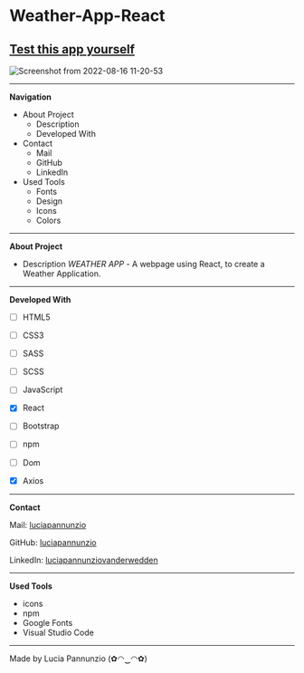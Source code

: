 # Weather-App-React

## [Test this app yourself](https://luciapannunzio.github.io/Weather-App-React/)

![Screenshot from 2022-08-16 11-20-53](https://user-images.githubusercontent.com/89199990/184844982-fd7da086-118b-4738-b35f-22f3562434ad.png)












  
  
  
  * * *


**Navigation**
 - About Project
    - Description
    - Developed With
 - Contact
    - Mail
    - GitHub  
    - LinkedIn
 - Used Tools
    - Fonts
    - Design
    - Icons
    - Colors


* * *


**About Project**
 - Description
*WEATHER APP* - A webpage using React, to create a Weather Application.


* * *


**Developed With**
 - [ ] HTML5
 - [ ] CSS3
 - [ ] SASS
 - [ ] SCSS
 - [ ] JavaScript
 - [x] React
 - [ ] Bootstrap
 - [ ] npm
 - [ ] Dom
 - [x] Axios
 
 
 * * *
 
 
**Contact**

Mail: [luciapannunzio](https://mail.google.com/mail/u/0/#inbox)

GitHub: [luciapannunzio](https://github.com/luciapannunzio/)

LinkedIn: [luciapannunziovanderwedden](https://www.linkedin.com/in/luciapannunziovanderwedden/)


* * *


**Used Tools**
- icons
- npm
- Google Fonts
- Visual Studio Code


* * *



Made by Lucia Pannunzio (✿◠‿◠✿)
